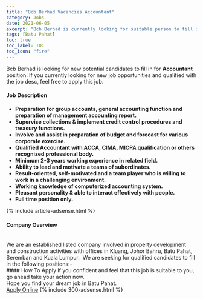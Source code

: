 ```yaml
---
title: "Bcb Berhad Vacancies Accountant" 
category: Jobs 
date: 2021-06-05 
excerpt: "Bcb Berhad is currently looking for suitable person to fill in the Accountant which based in Batu Pahat" 
tags: [Batu Pahat] 
toc: true 
toc_label: TOC 
toc_icon: "fire" 
--- 
```


<p>Bcb Berhad is looking for new potential candidates to fill in for <b>Accountant</b> position. If you currently looking for new job opportunities and qualified with the job desc, feel free to apply this job.
</p><div><div><h4>Job Description</h4></div><div><div><span><div><ul><li><strong>Preparation for group accounts, general accounting function and preparation of management accounting report.</strong></li><li><strong>Supervise collections &amp; implement credit control procedures and treasury functions.</strong></li><li><strong>Involve and assist in preparation of budget and forecast for various corporate exercise.</strong></li><li><strong>Qualified Accountant with ACCA, CIMA, MICPA qualification or others recognized professional body.</strong></li><li><strong>Minimum 2-3 years working experience in related field.</strong></li><li><strong>Ability to lead and motivate a teams of subordinates.</strong></li><li><strong>Result-oriented, self-motivated and a team player who is willing to work in a challenging environment.</strong></li><li><strong>Working knowledge of computerized accounting system.</strong></li><li><strong>Pleasant personality &amp; able to interact effectively with people.</strong></li><li><strong>Full time position only.</strong></li></ul></div></span></div></div></div> 
{% include article-adsense.html %} 
<div><div><h4>Company Overview</h4></div><div><div><span><div><div>&#160;
<div>We are an established listed company involved in property development and construction activities with offices in Kluang, Johor Bahru, Batu Pahat, Seremban and Kuala Lumpur.&#160; We are seeking for qualified candidates to fill in the following positions:-</div>
</div></div></span></div></div></div> 
#### How To Apply 
If you confident and feel that this job is suitable to you, go ahead take your action now. <br/> 
Hope you find your dream job in Batu Pahat. <br/> 
<a href="https://www.jobstreet.com.my/en/job/accountant-4568803?jobId=jobstreet-my-job-4568803&" class="btn btn--info" target="_blank" rel="nofollow noopenner">Apply Online</a> 
{% include 300-adsense.html %} 